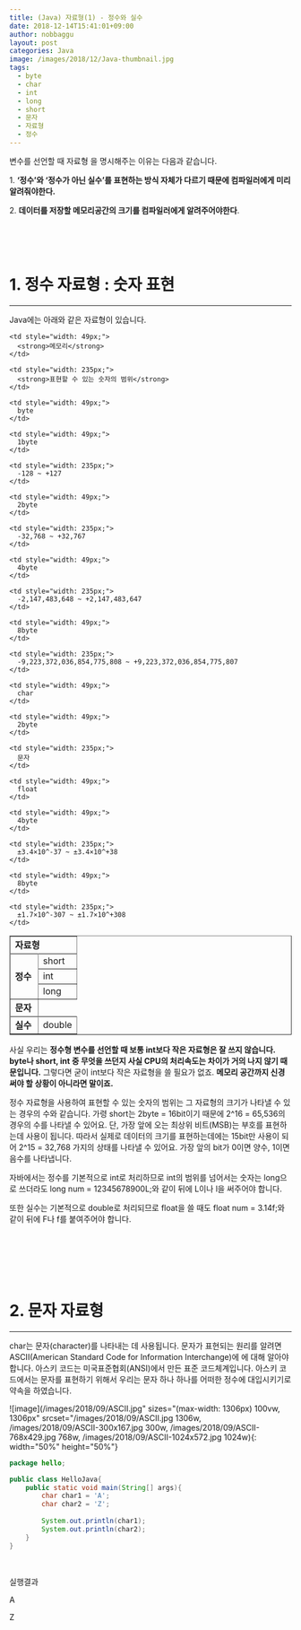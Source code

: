 ```yaml
---
title: (Java) 자료형(1) - 정수와 실수
date: 2018-12-14T15:41:01+09:00
author: nobbaggu
layout: post
categories: Java
image: /images/2018/12/Java-thumbnail.jpg
tags:
  - byte
  - char
  - int
  - long
  - short
  - 문자
  - 자료형
  - 정수
---
```

변수를 선언할 때 자료형 을 명시해주는 이유는 다음과 같습니다.

1. **‘정수’와 ‘정수가 아닌 실수’를 표현하는 방식 자체가 다르기 때문에 컴파일러에게 미리 알려줘야한다.**

2. **데이터를 저장할 메모리공간의 크기를 컴파일러에게 알려주어야한다**.

&nbsp;

&nbsp;

# 1. 정수 자료형 : 숫자 표현

* * *

Java에는 아래와 같은 자료형이 있습니다.

<table class="table table-bordered" border="1">
  <tr>
    <td style="width: 88px;" colspan="2">
      <strong>자료형</strong>
    </td>
    
    <td style="width: 49px;">
      <strong>메모리</strong>
    </td>
    
    <td style="width: 235px;">
      <strong>표현할 수 있는 숫자의 범위</strong>
    </td>
  </tr>
  
  <tr>
    <td style="width: 33px;" rowspan="4">
      <strong>정수</strong>
    </td>
    
    <td style="width: 49px;">
      byte
    </td>
    
    <td style="width: 49px;">
      1byte
    </td>
    
    <td style="width: 235px;">
      -128 ~ +127
    </td>
  </tr>
  
  <tr>
    <td style="width: 49px;">
      short
    </td>
    
    <td style="width: 49px;">
      2byte
    </td>
    
    <td style="width: 235px;">
      -32,768 ~ +32,767
    </td>
  </tr>
  
  <tr>
    <td style="width: 49px;">
      int
    </td>
    
    <td style="width: 49px;">
      4byte
    </td>
    
    <td style="width: 235px;">
      -2,147,483,648 ~ +2,147,483,647
    </td>
  </tr>
  
  <tr>
    <td style="width: 49px;">
      long
    </td>
    
    <td style="width: 49px;">
      8byte
    </td>
    
    <td style="width: 235px;">
      -9,223,372,036,854,775,808 ~ +9,223,372,036,854,775,807
    </td>
  </tr>
  
  <tr>
    <td style="width: 33px;">
      <strong>문자</strong>
    </td>
    
    <td style="width: 49px;">
      char
    </td>
    
    <td style="width: 49px;">
      2byte
    </td>
    
    <td style="width: 235px;">
      문자
    </td>
  </tr>
  
  <tr>
    <td style="width: 33px;" rowspan="2">
      <strong>실수</strong>
    </td>
    
    <td style="width: 49px;">
      float
    </td>
    
    <td style="width: 49px;">
      4byte
    </td>
    
    <td style="width: 235px;">
      ±3.4×10^-37 ~ ±3.4×10^+38
    </td>
  </tr>
  
  <tr>
    <td style="width: 49px;">
      double
    </td>
    
    <td style="width: 49px;">
      8byte
    </td>
    
    <td style="width: 235px;">
      ±1.7×10^-307 ~ ±1.7×10^+308
    </td>
  </tr>
</table>

사실 우리는 **정수형 변수를 선언할 때 보통 int보다 작은 자료형은 잘 쓰지 않습니다. byte나 short, int 중 무엇을 쓰던지 사실 CPU의 처리속도는 차이가 거의 나지 않기 때문입니다.** 그렇다면 굳이 int보다 작은 자료형을 쓸 필요가 없죠. **메모리 공간까지 신경써야 할 상황이 아니라면 말이죠.**

정수 자료형을 사용하여 표현할 수 있는 숫자의 범위는 그 자료형의 크기가 나타낼 수 있는 경우의 수와 같습니다. 가령 short는 2byte = 16bit이기 때문에 2^16 = 65,536의 경우의 수를 나타낼 수 있어요. 단, 가장 앞에 오는 최상위 비트(MSB)는 부호를 표현하는데 사용이 됩니다. 따라서 실제로 데이터의 크기를 표현하는데에는 15bit만 사용이 되어 2^15 = 32,768 가지의 상태를 나타낼 수 있어요. 가장 앞의 bit가 0이면 양수, 1이면 음수를 나타냅니다.

자바에서는 정수를 기본적으로 int로 처리하므로 int의 범위를 넘어서는 숫자는 long으로 쓰더라도 long num = 12345678900L;와 같이 뒤에 L이나 l을 써주어야 합니다.

또한 실수는 기본적으로 double로 처리되므로 float을 쓸 때도 float num = 3.14f;와 같이 뒤에 F나 f를 붙여주어야 합니다.

&nbsp;

&nbsp;

&nbsp;

# 2. 문자 자료형

* * *

char는 문자(character)를 나타내는 데 사용됩니다. 문자가 표현되는 원리를 알려면 ASCII(American Standard Code for Information Interchange)에 에 대해 알아야합니다. 아스키 코드는 미국표준협회(ANSI)에서 만든 표준 코드체계입니다. 아스키 코드에서는 문자를 표현하기 위해서 우리는 문자 하나 하나를 어떠한 정수에 대입시키기로 약속을 하였습니다.

![image](/images/2018/09/ASCII.jpg" sizes="(max-width: 1306px) 100vw, 1306px" srcset="/images/2018/09/ASCII.jpg 1306w, /images/2018/09/ASCII-300x167.jpg 300w, /images/2018/09/ASCII-768x429.jpg 768w, /images/2018/09/ASCII-1024x572.jpg 1024w){: width="50%" height="50%"}

~~~ java
package hello;

public class HelloJava{
    public static void main(String[] args){
        char char1 = 'A';
        char char2 = 'Z';
        
        System.out.println(char1);
        System.out.println(char2);
    }
}
~~~

&nbsp;

실행결과

A

Z